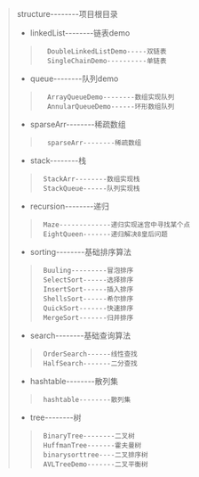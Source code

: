 > structure--------项目根目录
>   * linkedList--------链表demo
>>       DoubleLinkedListDemo-----双链表
>>       SingleChainDemo----------单链表
>   * queue--------队列demo
>>       ArrayQueueDemo--------数组实现队列
>>       AnnularQueueDemo------环形数组队列
>   * sparseArr--------稀疏数组
>>       sparseArr--------稀疏数组
>   * stack--------栈
>>      StackArr--------数组实现栈
>>      StackQueue------队列实现栈
>   * recursion--------递归
>>      Maze-------------递归实现迷宫中寻找某个点
>>      EightQueen-------递归解决8皇后问题
>  * sorting--------基础排序算法
>>      Buuling---------冒泡排序
>>      SelectSort------选择排序
>>      InsertSort------插入排序
>>      ShellsSort------希尔排序
>>      QuickSort-------快速排序
>>      MergeSort-------归并排序
>  * search--------基础查询算法
>>      OrderSearch------线性查找
>>      HalfSearch-------二分查找
>  * hashtable--------散列集
>>      hashtable--------散列集
>  * tree--------树
>>      BinaryTree--------二叉树
>>      HuffmanTree-------霍夫曼树
>>      binarysorttree----二叉排序树
>>      AVLTreeDemo-------二叉平衡树







